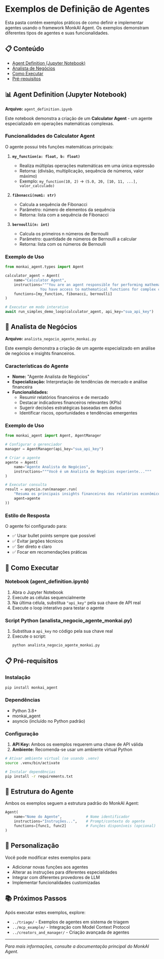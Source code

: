 # Exemplos de Definição de Agentes

Esta pasta contém exemplos práticos de como definir e implementar agentes usando o framework MonkAI Agent. Os exemplos demonstram diferentes tipos de agentes e suas funcionalidades.

## 📋 Conteúdo

- [Agent Definition (Jupyter Notebook)](#agent-definition-jupyter-notebook)
- [Analista de Negócios](#analista-de-negócios)
- [Como Executar](#como-executar)
- [Pré-requisitos](#pré-requisitos)

## 📊 Agent Definition (Jupyter Notebook)

**Arquivo:** `agent_definition.ipynb`

Este notebook demonstra a criação de um **Calculator Agent** - um agente especializado em operações matemáticas complexas.

### Funcionalidades do Calculator Agent

O agente possui três funções matemáticas principais:

1. **`my_function(a: float, b: float)`**
   - Realiza múltiplas operações matemáticas em uma única expressão
   - Retorna: (divisão, multiplicação, sequência de números, valor máximo)
   - Exemplo: `my_function(10, 2)` → `(5.0, 20, [10, 11, ...], valor_calculado)`

2. **`fibonacci(num1: str)`**
   - Calcula a sequência de Fibonacci
   - Parâmetro: número de elementos da sequência
   - Retorna: lista com a sequência de Fibonacci

3. **`bernoulli(n: int)`**
   - Calcula os primeiros n números de Bernoulli
   - Parâmetro: quantidade de números de Bernoulli a calcular
   - Retorna: lista com os números de Bernoulli

### Exemplo de Uso

```python
from monkai_agent.types import Agent

calculator_agent = Agent(
    name="Calculator Agent",
    instructions="""You are an agent responsible for performing mathematical calculations.
                You have access to mathematical functions for complex calculations.""",
    functions=[my_function, fibonacci, bernoulli]
)

# Executar em modo interativo
await run_simples_demo_loop(calculator_agent, api_key="sua_api_key")
```

## 💼 Analista de Negócios

**Arquivo:** `analista_negocio_agente_monkai.py`

Este exemplo demonstra a criação de um agente especializado em análise de negócios e insights financeiros.

### Características do Agente

- **Nome:** "Agente Analista de Negócios"
- **Especialização:** Interpretação de tendências de mercado e análise financeira
- **Funcionalidades:**
  - Resumir relatórios financeiros e de mercado
  - Destacar indicadores financeiros relevantes (KPIs)
  - Sugerir decisões estratégicas baseadas em dados
  - Identificar riscos, oportunidades e tendências emergentes

### Exemplo de Uso

```python
from monkai_agent import Agent, AgentManager

# Configurar o gerenciador
manager = AgentManager(api_key="sua_api_key")

# Criar o agente
agente = Agent(
    name="Agente Analista de Negócios",
    instructions="""Você é um Analista de Negócios experiente..."""
)

# Executar consulta
result = asyncio.run(manager.run(
    "Resuma os principais insights financeiros dos relatórios econômicos desta semana.",
    agent=agente
))
```

### Estilo de Resposta

O agente foi configurado para:
- ✅ Usar bullet points sempre que possível
- ✅ Evitar jargões técnicos
- ✅ Ser direto e claro
- ✅ Focar em recomendações práticas

## 🚀 Como Executar

### Notebook (agent_definition.ipynb)

1. Abra o Jupyter Notebook
2. Execute as células sequencialmente
3. Na última célula, substitua `"api_key"` pela sua chave de API real
4. Execute o loop interativo para testar o agente

### Script Python (analista_negocio_agente_monkai.py)

1. Substitua a `api_key` no código pela sua chave real
2. Execute o script:
   ```bash
   python analista_negocio_agente_monkai.py
   ```

## 📋 Pré-requisitos

### Instalação

```bash
pip install monkai_agent
```

### Dependências

- Python 3.8+
- monkai_agent
- asyncio (incluído no Python padrão)

### Configuração

1. **API Key:** Ambos os exemplos requerem uma chave de API válida
2. **Ambiente:** Recomenda-se usar um ambiente virtual Python

```bash
# Ativar ambiente virtual (se usando .venv)
source .venv/bin/activate

# Instalar dependências
pip install -r requirements.txt
```

## 📝 Estrutura do Agente

Ambos os exemplos seguem a estrutura padrão do MonkAI Agent:

```python
Agent(
    name="Nome do Agente",           # Nome identificador
    instructions="Instruções...",    # Prompt/contexto do agente
    functions=[func1, func2]         # Funções disponíveis (opcional)
)
```

## 🔧 Personalização

Você pode modificar estes exemplos para:

- Adicionar novas funções aos agentes
- Alterar as instruções para diferentes especialidades
- Integrar com diferentes provedores de LLM
- Implementar funcionalidades customizadas

## 📚 Próximos Passos

Após executar estes exemplos, explore:

- `../triage/` - Exemplos de agentes em sistema de triagem
- `../mcp_example/` - Integração com Model Context Protocol
- `../creators_and_manager/` - Criação avançada de agentes

---

*Para mais informações, consulte a documentação principal do MonkAI Agent.*
